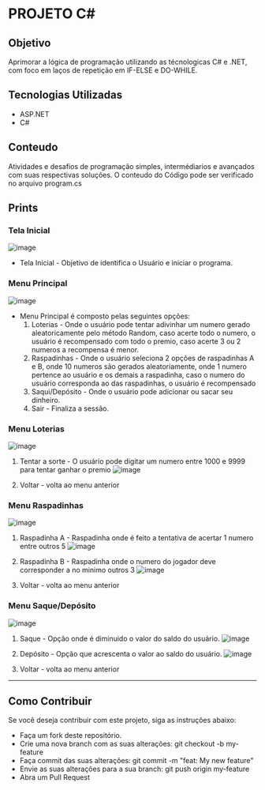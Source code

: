 # PROJETO C#

## Objetivo
Aprimorar a lógica de programação utilizando as técnologicas C# e .NET, com foco em laços de repetição em IF-ELSE e DO-WHILE.


## Tecnologias Utilizadas
- ASP.NET
- C#

## Conteudo
Atividades e desafios de programação simples, intermédiarios e avançados com suas respectivas soluções.
O conteudo do Código pode ser verificado no arquivo program.cs

## Prints
### Tela Inicial
![image](https://github.com/Lucasrx6/ProjetoApostas/assets/86980974/db566760-da40-419d-b1bb-f01b5a783f10)


- Tela Inicial - Objetivo de identifica o Usuário e iniciar o programa.

### Menu Principal
![image](https://github.com/Lucasrx6/ProjetoApostas/assets/86980974/5f3f09ca-109d-4db4-913f-e982ec559a72)

- Menu Principal é composto pelas seguintes opções:
  1) Loterias - Onde o usuário pode tentar adivinhar um numero gerado aleatoricamente pelo método Random, caso acerte todo o numero, o usuário é recompensado com todo o premio, caso acerte 3 ou 2 numeros a recompensa é menor.
  2) Raspadinhas - Onde o usuário seleciona 2 opções de raspadinhas A e B, onde 10 numeros são gerados aleatoriamente, onde 1 numero pertence ao usuário e os demais a raspadinha, caso o numero do usuário corresponda ao das raspadinhas, o usuário é recompensado
  3) Saqui/Depósito - Onde o usuário pode adicionar ou sacar seu dinheiro.
  0) Sair - Finaliza a sessão.

### Menu Loterias 
![image](https://github.com/Lucasrx6/ProjetoApostas/assets/86980974/2b8eb734-a94b-4f4a-807b-5040cd744721)
1) Tentar a sorte - O usuário pode digitar um numero entre 1000 e 9999 para tentar ganhar o premio
   ![image](https://github.com/Lucasrx6/ProjetoApostas/assets/86980974/f5ca5f53-4c0c-4013-8633-af06cdccca98)

0) Voltar - volta ao menu anterior

### Menu Raspadinhas
![image](https://github.com/Lucasrx6/ProjetoApostas/assets/86980974/e0bd4ed8-4e6f-4feb-85d7-9adf2e2bbb6b)
1) Raspadinha A - Raspadinha onde é feito a tentativa de acertar 1 numero entre outros 5
   ![image](https://github.com/Lucasrx6/ProjetoApostas/assets/86980974/d4b09c0c-efd1-4c24-ba2c-8e12a27ae202)

2) Raspadinha B - Raspadinha onde o numero do jogador deve corresponder a no minimo outros 3
   ![image](https://github.com/Lucasrx6/ProjetoApostas/assets/86980974/fdba7ae4-8de8-4e62-9d47-9c9794e07a4e)

0) Voltar - volta ao menu anterior

### Menu Saque/Depósito
![image](https://github.com/Lucasrx6/ProjetoApostas/assets/86980974/5e5091fc-3ad6-4891-8145-ae23d191dac3)
1) Saque - Opção onde é diminuido o valor do saldo do usuário.
   ![image](https://github.com/Lucasrx6/ProjetoApostas/assets/86980974/da0d4be6-f7e0-44b7-bcba-2c2dc3f6c857)

3) Depósito - Opção que acrescenta o valor ao saldo do usuário.
   ![image](https://github.com/Lucasrx6/ProjetoApostas/assets/86980974/7681c228-ae38-4911-98d9-b60186b293ad)

0) Voltar - volta ao menu anterior



_______________________________________________

## Como Contribuir
Se você deseja contribuir com este projeto, siga as instruções abaixo:

- Faça um fork deste repositório.
- Crie uma nova branch com as suas alterações: git checkout -b my-feature
- Faça commit das suas alterações: git commit -m "feat: My new feature"
- Envie as suas alterações para a sua branch: git push origin my-feature
- Abra um Pull Request
